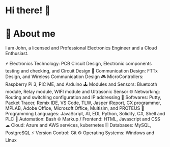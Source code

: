
# Hi there! 👋
# 🚀 About me

I am John, a licensed and Professional Electronics Engineer and a Cloud Enthusiast.

⚡ Electronics Technology: PCB Circuit Design, Electronic components testing and checking, and Circuit Design
📡 Communication Design: FTTx Design, and Wireless Communication Design
🎮 MicroControllers: Raspberry Pi 3, PIC ME, and Arduino
🕹 Modules and Sensors: Bluetooth module, Relay module, WIFI module and Ultrasonic Sensor
🌐 Networking: Routing and switching configuration and IP addressing
🧠 Softwares: Putty, Packet Tracer, Remix IDE, VS Code, TLW, Jasper iReport, CX programmer, MPLAB, Adobe Office, Microsoft Office, Multisim, and PROTEUS
📝 Programming Languages: JavaScript, AI, EDI, Python, Solidity, C#, Shell and PLC
🤖 Automation: Bash
🌐 Markup / Frontend: HTML, Javascript and CSS
☁ Cloud: Azure and AWS services, kubernetes
🗄 Databases: MySQL, PostgreSQL
⚡ Version Control: Git
⚙️ Operating Systems: Windows and Linux
